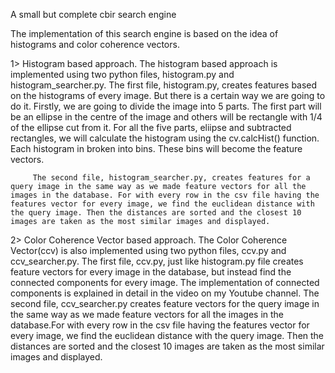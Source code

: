 A small but complete cbir search engine

The implementation of this search engine is based on the idea of histograms and color coherence vectors.

1> Histogram based approach.
     The histogram based approach is implemented using two python files, histogram.py and histogram_searcher.py.
         The first file, histogram.py, creates features based on the histograms of every image. But there is a certain way we are going to do it. Firstly, we are going to divide the image into 5 parts. The first part will be an ellipse in the centre of the image and others will be rectangle with 1/4 of the ellipse cut from it. For all the five parts, eliipse and subtracted rectangles, we will calculate the histogram using the cv.calcHist() function.
         Each histogram in broken into bins. These bins will become the feature vectors. 
        
         The second file, histogram_searcher.py, creates features for a query image in the same way as we made feature vectors for all the images in the database. For with every row in the csv file having the features vector for every image, we find the euclidean distance with the query image. Then the distances are sorted and the closest 10 images are taken as the most similar images and displayed.
         
2> Color Coherence Vector based approach.
     The Color Coherence Vector(ccv) is also implemented using two python files, ccv.py and ccv_searcher.py.
          The first file, ccv.py, just like histogram.py file creates feature vectors for every image in the database, but instead find the connected components for every image. The implementation of connected components is explained in detail in the video on my Youtube channel. 
          The second file, ccv_searcher.py creates feature vectors for the query image in the same way as we made feature vectors for all the images in the database.For with every row in the csv file having the features vector for every image, we find the euclidean distance with the query image. Then the distances are sorted and the closest 10 images are taken as the most similar images and displayed.

